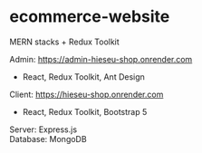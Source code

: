 # ecommerce-website
MERN stacks + Redux Toolkit

Admin: https://admin-hieseu-shop.onrender.com
- React, Redux Toolkit, Ant Design

Client: https://hieseu-shop.onrender.com
- React, Redux Toolkit, Bootstrap 5

Server: Express.js<br>
Database: MongoDB

